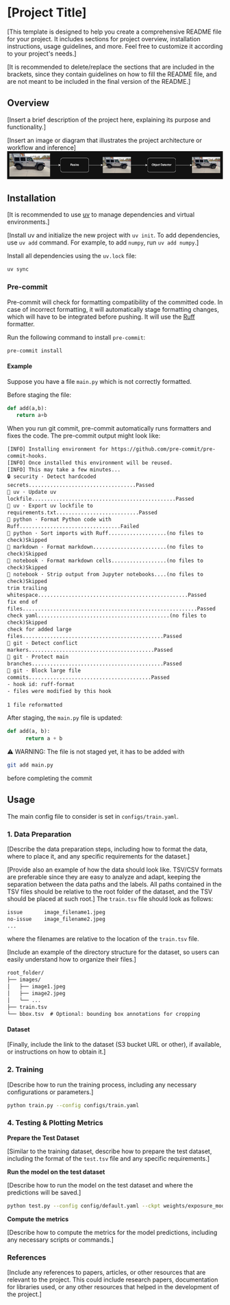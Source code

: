 # [Project Title] 

[This template is designed to help you create a comprehensive README file for your project. It includes sections for project overview, installation instructions, usage guidelines, and more. Feel free to customize it according to your project's needs.]

[It is recommended to delete/replace the sections that are included in the brackets, since they contain guidelines on how to fill the README file, and are not meant to be included in the final version of the README.]

## Overview

[Insert a brief description of the project here, explaining its purpose and functionality.]

[Insert an image or diagram that illustrates the project architecture or workflow and inference]
![Production Pipeline](./assets/pipeline.png)

## Installation

[It is recommended to use [uv](https://astral.sh/uv/) to manage dependencies and virtual environments.]

[Install uv and initialize the new project with `uv init`. To add dependencies, use `uv add` command. For example, to add `numpy`, run `uv add numpy`.]

Install all dependencies using the `uv.lock` file:

```bash
uv sync
```

### Pre-commit

Pre-commit will check for formatting compatibility of the committed code. In case of incorrect formatting, it will automatically stage formatting changes, which will have to be integrated before pushing.
It will use the [Ruff](https://docs.astral.sh/ruff/) formatter.

Run the following command to install `pre-commit`:
```bash
pre-commit install
```

#### Example
Suppose you have a file `main.py` which is not correctly formatted.

Before staging the file:
```python
def add(a,b):
   return a+b
```

When you run git commit, pre-commit automatically runs formatters and fixes the code. The pre-commit output might look like:

```
[INFO] Installing environment for https://github.com/pre-commit/pre-commit-hooks.
[INFO] Once installed this environment will be reused.
[INFO] This may take a few minutes...
🔒 security · Detect hardcoded secrets...................................Passed
🔧 uv · Update uv lockfile...............................................Passed
🔧 uv · Export uv lockfile to requirements.txt...........................Passed
🐍 python · Format Python code with Ruff.................................Failed
🐍 python · Sort imports with Ruff...................(no files to check)Skipped
📝 markdown · Format markdown........................(no files to check)Skipped
📓 notebook · Format markdown cells..................(no files to check)Skipped
📓 notebook · Strip output from Jupyter notebooks....(no files to check)Skipped
trim trailing whitespace.................................................Passed
fix end of files.........................................................Passed
check yaml...........................................(no files to check)Skipped
check for added large files..............................................Passed
🌳 git · Detect conflict markers.........................................Passed
🌳 git · Protect main branches...........................................Passed
🌳 git · Block large file commits........................................Passed
- hook id: ruff-format
- files were modified by this hook

1 file reformatted
```

After staging, the `main.py` file is updated:
```python
def add(a, b):
      return a + b
```

:warning: WARNING: The file is not staged yet, it has to be added with 
```bash
git add main.py
```
before completing the commit

## Usage

The main config file to consider is set in `configs/train.yaml`.

### 1. Data Preparation

[Describe the data preparation steps, including how to format the data, where to place it, and any specific requirements for the dataset.]

[Provide also an example of how the data should look like. TSV/CSV formats are preferable since they are easy to analyze and adapt, keeping the separation between the data paths and the labels. All paths contained in the TSV files should be relative to the root folder of the dataset, and the TSV should be placed at such root.]
The `train.tsv` file should look as follows:

```
issue   	image_filename1.jpeg
no-issue	image_filename2.jpeg
...
```

where the filenames are relative to the location of the `train.tsv` file.

[Include an example of the directory structure for the dataset, so users can easily understand how to organize their files.]

```
root_folder/
├── images/
│   ├── image1.jpeg
│   ├── image2.jpeg
│   └── ...
├── train.tsv
└── bbox.tsv  # Optional: bounding box annotations for cropping
```

#### Dataset
[Finally, include the link to the dataset (S3 bucket URL or other), if available, or instructions on how to obtain it.]

### 2. Training

[Describe how to run the training process, including any necessary configurations or parameters.]

```bash
python train.py --config configs/train.yaml
```

### 4. Testing & Plotting Metrics

**Prepare the Test Dataset**

[Similar to the training dataset, describe how to prepare the test dataset, including the format of the `test.tsv` file and any specific requirements.]

**Run the model on the test dataset**

[Describe how to run the model on the test dataset and where the predictions will be saved.]

```bash
python test.py --config config/default.yaml --ckpt weights/exposure_model.tflite
```

**Compute the metrics**

[Describe how to compute the metrics for the model predictions, including any necessary scripts or commands.]

### References
[Include any references to papers, articles, or other resources that are relevant to the project. This could include research papers, documentation for libraries used, or any other resources that helped in the development of the project.]